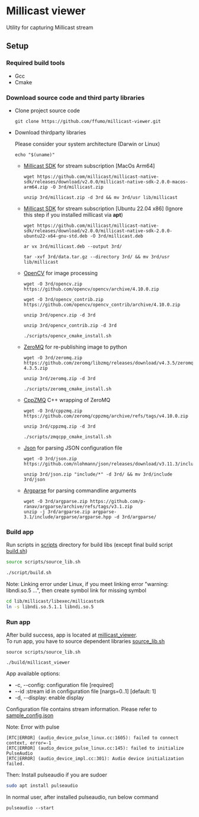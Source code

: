 # Millicast viewer

Utility for capturing Millicast stream

## Setup

### Required build tools

- Gcc
- Cmake


### Download source code and third party libraries

- Clone project source code
    ```
    git clone https://github.com/ffumo/millicast-viewer.git
    ```

- Download thirdparty libraries<br/>
    
    Please consider your system architecture (Darwin or Linux)
    ```
    echo "$(uname)"
    ```

    - [Millicast SDK](https://github.com/millicast/millicast-native-sdk/releases) for stream subscription [MacOs Arm64]
        ```shell
        wget https://github.com/millicast/millicast-native-sdk/releases/download/v2.0.0/millicast-native-sdk-2.0.0-macos-arm64.zip -O 3rd/millicast.zip

        unzip 3rd/millicast.zip -d 3rd && mv 3rd/usr lib/millicast
        ```

    - [Millicast SDK](https://github.com/millicast/millicast-native-sdk/releases) for stream subscription [Ubuntu 22.04 x86] (Ignore this step if you installed millicast via **apt**)
        ```shell
        wget https://github.com/millicast/millicast-native-sdk/releases/download/v2.0.0/millicast-native-sdk-2.0.0-ubuntu22-x64-gnu-std.deb -O 3rd/millicast.deb

        ar vx 3rd/millicast.deb --output 3rd/

        tar -xvf 3rd/data.tar.gz --directory 3rd/ && mv 3rd/usr lib/millicast
        ```

    - [OpenCV](https://docs.opencv.org/4.x/d7/d9f/tutorial_linux_install.html) for image processing
        ```shell
        wget -O 3rd/opencv.zip https://github.com/opencv/opencv/archive/4.10.0.zip

        wget -O 3rd/opencv_contrib.zip https://github.com/opencv/opencv_contrib/archive/4.10.0.zip

        unzip 3rd/opencv.zip -d 3rd

        unzip 3rd/opencv_contrib.zip -d 3rd

        ./scripts/opencv_cmake_install.sh
        ```

    - [ZeroMQ](https://github.com/zeromq/libzmq/releases/tag/v4.3.5) for re-publishing image to python
        ```shell
        wget -O 3rd/zeromq.zip https://github.com/zeromq/libzmq/releases/download/v4.3.5/zeromq-4.3.5.zip

        unzip 3rd/zeromq.zip -d 3rd

        ./scripts/zeromq_cmake_install.sh
        ```

    - [CppZMQ](https://github.com/zeromq/cppzmq/releases/tag/v4.10.0) C++ wrapping of ZeroMQ
        ```shell
        wget -O 3rd/cppzmq.zip https://github.com/zeromq/cppzmq/archive/refs/tags/v4.10.0.zip
        
        unzip 3rd/cppzmq.zip -d 3rd

        ./scripts/zmqcpp_cmake_install.sh
        ```

    - [Json](https://github.com/nlohmann/json/releases/tag/v3.11.3) for parsing JSON configuration file
        ```shell
        wget -O 3rd/json.zip https://github.com/nlohmann/json/releases/download/v3.11.3/include.zip

        unzip 3rd/json.zip "include/*" -d 3rd/ && mv 3rd/include 3rd/json
        ```

    - [Argparse](https://github.com/p-ranav/argparse/releases/tag/v3.1) for parsing commandline arguments
        ```shell
        wget -O 3rd/argparse.zip https://github.com/p-ranav/argparse/archive/refs/tags/v3.1.zip
        unzip -j 3rd/argparse.zip argparse-3.1/include/argparse/argparse.hpp -d 3rd/argparse/
        ```

### Build app

Run scripts in [scripts](scripts) directory for build libs (except final build script [build.sh](script/build.sh))

```sh
source scripts/source_lib.sh

./script/build.sh
```

Note: Linking error under Linux, if you meet linking error "warning: libndi.so.5 ...", then create symbol link for missing symbol
```sh
cd lib/millicast/libexec/millicastsdk
ln -s libndi.so.5.1.1 libndi.so.5
```

### Run app

After build success, app is located at [millicast_viewer](build/millicast_viewer).<br/>
To run app, you have to source dependent libraries [source_lib.sh](script/source_lib.sh)
```shell
source scripts/source_lib.sh

./build/millicast_viewer
```
App available options:
-  -c, --config: configuration file [required]
-  --id :stream id in configuration file [nargs=0..1] [default: 1]
-  -d, --display: enable display 

Configuration file contains stream information. Please refer to [sample_config.json](config/sample_config.json)

Note: Error with pulse
```
[RTC|ERROR] (audio_device_pulse_linux.cc:1605): failed to connect context, error=-1
[RTC|ERROR] (audio_device_pulse_linux.cc:145): failed to initialize PulseAudio
[RTC|ERROR] (audio_device_impl.cc:301): Audio device initialization failed.
```
Then: Install pulseaudio if you are sudoer
```sh
sudo apt install pulseaudio
```
In normal user, after installed pulseaudio, run below command
```
pulseaudio --start
```
